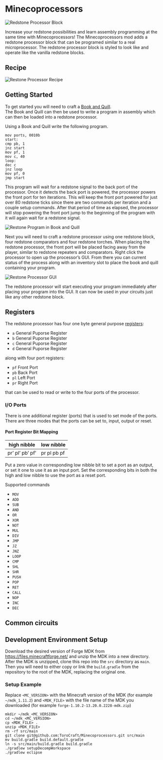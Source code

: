 
# Minecoprocessors

![Redstone Processor Block](http://i.imgur.com/Vp1e18J.png)

Increase your redstone possibilities and learn assembly programming at the same time with Minecoprocessors! The Minecoprocessors mod adds a redstone processor block that can be programed similar to a real microprocessor.  The redstone processor block is styled to look like and operate like the vanilla redstone blocks.

## Recipe

![Restone Processor Recipe](http://i.imgur.com/KUacMFg.png)

## Getting Started

To get started you will need to craft a [Book and Quill](http://minecraft.gamepedia.com/Book_and_Quill).  
The Book and Quill can then be used to write a program in assembly which can then be loaded into a redstone processor.  

Using a Book and Quill write  the following program.

```Assembly
mov ports, 0010b
start:
cmp pb, 1
jnz start
mov pf, 1
mov c, 40
loop:
dec c
jnz loop
mov pf, 0
jmp start
```

This program will wait for a redstone signal to the back port of the processor. Once it detects the back port is powered, the processor powers the front port for ten iterations.  This will keep the front port powered for just over 80 redstone ticks since there are two commands per iteration and a couple setup commands.  After that period of time as elapsed, the processor will stop powering the front port jump to the beginning of the program with it will again wait for a redstone signal.

![Restone Program in Book and Quill](http://i.imgur.com/p616ssf.png)

Next you will need to craft a redstone processor using one redstone block, four redstone comparators and four redstone torches.  When placing the redstone processor, the front port will be placed facing away from the player, similar to redstone repeaters and comparators.  Right click the processor to open up the processor’s GUI.  From there you can current status of the process along with an inventory slot to place the book and quill containing your program.

![Restone Processor GUI](http://i.imgur.com/kBOYQS4.png)

The redstone processor will start executing your program immediately after placing your program into the GUI.  It can now be used in your circuits just like any other redstone block.

## Registers

The redstone processor has four one byte general purpose [registers](https://en.wikipedia.org/wiki/Processor_register): 

* `a` General Puporse Register
* `b` General Puporse Register
* `c` General Puporse Register
* `d` General Puporse Register

along with four port registers:

* `pf` Front Port 
* `pb` Back Port
* `pl` Left Port
* `pr` Right Port

that can be used to read or write to the four ports of the processor.

### I/O Ports

There is one additional register (ports) that is used to set mode of the ports. There are three modes that the ports can be set to, input, output or reset.

#### Port Register Bit Mapping

high nibble | low nibble
----------- | -----------
pr’ pl’ pb’ pf’ | pr pl pb pf

Put a zero value in corresponding low nibble bit to set a port as an output, or set it one to use it as an input port.  Set the corresponding bits in both the high and low nibble to use the port as a reset port.

Supported commands

* `MOV` 
* `ADD` 
* `SUB` 
* `AND` 
* `OR` 
* `XOR` 
* `NOT` 
* `MUL` 
* `DIV` 
* `JMP` 
* `JZ` 
* `JNZ` 
* `LOOP` 
* `CMP` 
* `SHL` 
* `SHR` 
* `PUSH` 
* `POP` 
* `RET` 
* `CALL` 
* `NOP` 
* `INC` 
* `DEC` 

## Common circuits






## Development Environment Setup
Download the desired version of Forge MDK from https://files.minecraftforge.net/ and unzip the MDK into a new directory. After the MDK is unzipped, clone this repo into the `src` directory as `main`. Then you will need to either copy or link the `build.gradle` from the repository to the root of the MDK, replacing the original one. 

### Setup Example
Replace `<MC_VERSION>` with the Minecraft version of the MDK (for example `~/mdk_1.11.2`) and `<MDK_FILE>` with the file name of the MDK you downloaded (for example `forge-1.10.2-13.20.0.2228-mdk.zip`)

```
mkdir ~/mdk_<MC_VERSION>
cd ~/mdk_<MC_VERSION>
cp <MDK_FILE> .
unzip <MDK_FILE>
rm -rf src/main
git clone git@github.com:ToroCraft/Minecoprocessors.git src/main
mv build.gradle build.default.gradle
ln -s src/main/build.gradle build.gradle
./gradlew setupDecompWorkspace
./gradlew eclipse
```

